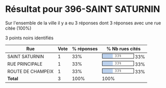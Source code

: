 # Résultat pour 396-SAINT SATURNIN

Sur l'ensemble de la ville il y a eu 3 réponses dont 3 réponses avec une rue citée (100%)

3 points noirs identifiés

| Rue | Vote | % réponses | % Nb rues cités|
|-----|------|------------|----------------|
| SAINT SATURNIN | 1 | 33% | <img src="../../img/bar_33.gif" />&nbsp;33%|
| RUE PRINCIPALE | 1 | 33% | <img src="../../img/bar_33.gif" />&nbsp;33%|
| ROUTE DE CHAMPEIX | 1 | 33% | <img src="../../img/bar_33.gif" />&nbsp;33%|
| **Total** | 3 | 100% | 100%|
